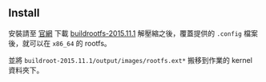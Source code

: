 ## Install ##

安裝請至 [官網](https://buildroot.uclibc.org/) 下載 [buildrootfs-2015.11.1](https://buildroot.uclibc.org/downloads/buildroot-2015.11.1.tar.bz2) 解壓縮之後，覆蓋提供的 `.config` 檔案後，就可以在 `x86_64` 的 rootfs。

並將 `buildroot-2015.11.1/output/images/rootfs.ext*` 搬移到作業的 kernel 資料夾下。